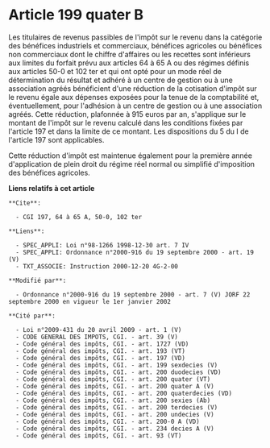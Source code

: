 # Article 199 quater B

Les titulaires de revenus passibles de l'impôt sur le revenu dans la catégorie des bénéfices industriels et commerciaux,
bénéfices agricoles ou bénéfices non commerciaux dont le chiffre d'affaires ou les recettes sont inférieurs aux limites du
forfait prévu aux articles 64 à 65 A ou des régimes définis aux articles 50-0 et 102 ter et qui ont opté pour un mode réel de
détermination du résultat et adhéré à un centre de gestion ou à une association agréés bénéficient d'une réduction de la
cotisation d'impôt sur le revenu égale aux dépenses exposées pour la tenue de la comptabilité et, éventuellement, pour
l'adhésion à un centre de gestion ou à une association agréés. Cette réduction, plafonnée à 915 euros par an, s'applique sur
le montant de l'impôt sur le revenu calculé dans les conditions fixées par l'article 197 et dans la limite de ce montant. Les
dispositions du 5 du I de l'article 197 sont applicables.

Cette réduction d'impôt est maintenue également pour la première année d'application de plein droit du régime réel normal ou
simplifié d'imposition des bénéfices agricoles.

**Liens relatifs à cet article**

	**Cite**:

	  - CGI 197, 64 à 65 A, 50-0, 102 ter

	**Liens**:

	  - SPEC_APPLI: Loi n°98-1266 1998-12-30 art. 7 IV
	  - SPEC_APPLI: Ordonnance n°2000-916 du 19 septembre 2000 - art. 19 (V)
	  - TXT_ASSOCIE: Instruction 2000-12-20 4G-2-00

	**Modifié par**:

	  - Ordonnance n°2000-916 du 19 septembre 2000 - art. 7 (V) JORF 22 septembre 2000 en vigueur le 1er janvier 2002

	**Cité par**:

	  - Loi n°2009-431 du 20 avril 2009 - art. 1 (V)
	  - CODE GENERAL DES IMPOTS, CGI. - art. 39 (V)
	  - Code général des impôts, CGI. - art. 1727 (VD)
	  - Code général des impôts, CGI. - art. 193 (VT)
	  - Code général des impôts, CGI. - art. 197 (VD)
	  - Code général des impôts, CGI. - art. 199 sexdecies (V)
	  - Code général des impôts, CGI. - art. 200 duodecies (VD)
	  - Code général des impôts, CGI. - art. 200 quater (VT)
	  - Code général des impôts, CGI. - art. 200 quater A (V)
	  - Code général des impôts, CGI. - art. 200 quaterdecies (VD)
	  - Code général des impôts, CGI. - art. 200 sexies (Ab)
	  - Code général des impôts, CGI. - art. 200 terdecies (V)
	  - Code général des impôts, CGI. - art. 200 undecies (V)
	  - Code général des impôts, CGI. - art. 200-0 A (VD)
	  - Code général des impôts, CGI. - art. 234 decies A (V)
	  - Code général des impôts, CGI. - art. 93 (VT)

